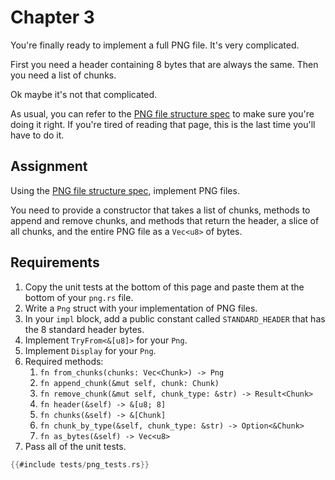 # Chapter 3

You're finally ready to implement a full PNG file. It's very complicated.

First you need a header containing 8 bytes that are always the same. Then you need a list of chunks.

Ok maybe it's not that complicated.

As usual, you can refer to the [PNG file structure spec](http://www.libpng.org/pub/png/spec/1.2/PNG-Structure.html)
to make sure you're doing it right. If you're tired of reading that page, this is the last time you'll have to do it.


## Assignment
Using the [PNG file structure spec](http://www.libpng.org/pub/png/spec/1.2/PNG-Structure.html), implement PNG files.

You need to provide a constructor that takes a list of chunks, methods to append and remove chunks, and methods that return the header, a slice of all chunks, and the entire PNG file as a `Vec<u8>` of bytes.


## Requirements
1. Copy the unit tests at the bottom of this page and paste them at the bottom of your `png.rs` file.
2. Write a `Png` struct with your implementation of PNG files.
3. In your `impl` block, add a public constant called `STANDARD_HEADER` that has the 8 standard header bytes.
4. Implement `TryFrom<&[u8]>` for your `Png`.
5. Implement `Display` for your `Png`.
6. Required methods:
   1. `fn from_chunks(chunks: Vec<Chunk>) -> Png`
   2. `fn append_chunk(&mut self, chunk: Chunk)`
   3. `fn remove_chunk(&mut self, chunk_type: &str) -> Result<Chunk>`
   4. `fn header(&self) -> &[u8; 8]`
   5. `fn chunks(&self) -> &[Chunk]`
   6. `fn chunk_by_type(&self, chunk_type: &str) -> Option<&Chunk>`
   7. `fn as_bytes(&self) -> Vec<u8>`
7. Pass all of the unit tests.


```rust
{{#include tests/png_tests.rs}}
```
